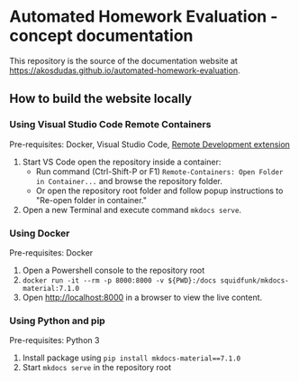 # Automated Homework Evaluation - concept documentation

This repository is the source of the documentation website at <https://akosdudas.github.io/automated-homework-evaluation>.

## How to build the website locally

### Using Visual Studio Code Remote Containers

Pre-requisites: Docker, Visual Studio Code, [Remote Development extension](https://aka.ms/vscode-remote/download/extension)

1. Start VS Code open the repository inside a container:
   - Run command (Ctrl-Shift-P or F1) `Remote-Containers: Open Folder in Container...` and browse the repository folder.
   - Or open the repository root folder and follow popup instructions to "Re-open folder in container."
1. Open a new Terminal and execute command `mkdocs serve`.

### Using Docker

Pre-requisites: Docker

1. Open a Powershell console to the repository root
1. `docker run -it --rm -p 8000:8000 -v ${PWD}:/docs squidfunk/mkdocs-material:7.1.0`
1. Open <http://localhost:8000> in a browser to view the live content.

### Using Python and pip

Pre-requisites: Python 3

1. Install package using `pip install mkdocs-material==7.1.0`
1. Start `mkdocs serve` in the repository root
